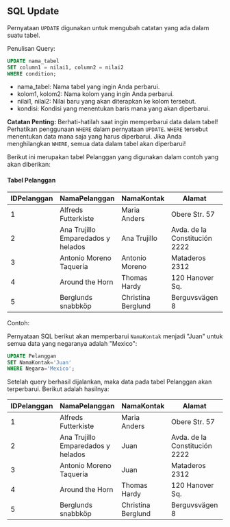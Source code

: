 ## SQL Update

Pernyataan `UPDATE` digunakan untuk mengubah catatan yang ada dalam suatu tabel.

Penulisan Query:

```sql
UPDATE nama_tabel 
SET column1 = nilai1, column2 = nilai2 
WHERE condition;
```
- nama_tabel: Nama tabel yang ingin Anda perbarui.
- kolom1, kolom2: Nama kolom yang ingin Anda perbarui.
- nilai1, nilai2: Nilai baru yang akan diterapkan ke kolom tersebut.
- kondisi: Kondisi yang menentukan baris mana yang akan diperbarui.

**Catatan Penting:** Berhati-hatilah saat ingin memperbarui data dalam tabel! Perhatikan penggunaan `WHERE` dalam pernyataan `UPDATE`. `WHERE` tersebut menentukan data mana saja yang harus diperbarui. Jika Anda menghilangkan `WHERE`, semua data dalam tabel akan diperbarui!

Berikut ini merupakan tabel Pelanggan yang digunakan dalam contoh yang akan diberikan:

#### Tabel Pelanggan

| IDPelanggan | NamaPelanggan                                | NamaKontak       | Alamat                         | Kota         | KodePos | Negara |
|-------------|----------------------------------------------|------------------|--------------------------------|--------------|---------|--------|
| 1           | Alfreds Futterkiste                         | Maria Anders     | Obere Str. 57                  | Berlin       | 12209   | Germany|
| 2           | Ana Trujillo Emparedados y helados          | Ana Trujillo     | Avda. de la Constitución 2222  | México D.F.  | 05021   | Mexico |
| 3           | Antonio Moreno Taquería                     | Antonio Moreno   | Mataderos 2312                 | México D.F.  | 05023   | Mexico |
| 4           | Around the Horn                             | Thomas Hardy     | 120 Hanover Sq.                | London       | WA1 1DP | UK     |
| 5           | Berglunds snabbköp                          | Christina Berglund | Berguvsvägen 8               | Luleå        | S-958 22| Sweden |

Contoh:

Pernyataan SQL berikut akan memperbarui `NamaKontak` menjadi "Juan" untuk semua data yang negaranya adalah "Mexico":

```sql
UPDATE Pelanggan 
SET NamaKontak='Juan' 
WHERE Negara='Mexico';
```

Setelah query berhasil dijalankan, maka data pada tabel Pelanggan akan terperbarui. Berikut adalah hasilnya:

| IDPelanggan | NamaPelanggan                                | NamaKontak | Alamat                         | Kota         | KodePos | Negara |
|-------------|----------------------------------------------|------------|--------------------------------|--------------|---------|--------|
| 1           | Alfreds Futterkiste                         | Maria Anders| Obere Str. 57                  | Berlin       | 12209   | Germany|
| 2           | Ana Trujillo Emparedados y helados          | Juan       | Avda. de la Constitución 2222  | México D.F.  | 05021   | Mexico |
| 3           | Antonio Moreno Taquería                     | Juan       | Mataderos 2312                 | México D.F.  | 05023   | Mexico |
| 4           | Around the Horn                             | Thomas Hardy| 120 Hanover Sq.                | London       | WA1 1DP | UK     |
| 5           | Berglunds snabbköp                          | Christina Berglund | Berguvsvägen 8               | Luleå        | S-958 22| Sweden |